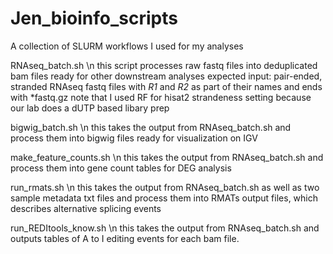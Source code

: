 # Jen_bioinfo_scripts
A collection of SLURM workflows I used for my analyses

RNAseq_batch.sh \n
this script processes raw fastq files into deduplicated bam files ready for other downstream analyses
expected input: pair-ended, stranded RNAseq fastq files with *R1* and *R2* as part of their names and ends with *fastq.gz
note that I used RF for hisat2 strandeness setting because our lab does a dUTP based libary prep 

bigwig_batch.sh \n
this takes the output from RNAseq_batch.sh and process them into bigwig files ready for visualization on IGV

make_feature_counts.sh \n
this takes the output from RNAseq_batch.sh and process them into gene count tables for DEG analysis

run_rmats.sh \n
this takes the output from RNAseq_batch.sh as well as two sample metadata txt files and process them into RMATs output files, which describes alternative splicing events

run_REDItools_know.sh \n
this takes the output from RNAseq_batch.sh and outputs tables of A to I editing events for each bam file. 
